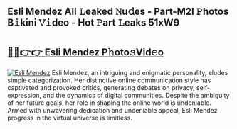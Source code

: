 ## Esli Mendez All 𝙻eaked 𝙽u𝚍es - Part-M2l 𝙿hotos B𝚒kini 𝚅𝚒deo - Hot 𝙿art 𝙻eaks 51xW9

# <h2><a href="http://ld2l0s1.urlbe.top/?page=Esli+Mendez">🔗🔗👉👉 Esli Mendez P𝚑oto𝚜Vid𝚎o</a></h2>

[![Esli Mendez](https://i.imgur.com/eBuTRDB.gif)](http://ld2l0s1.urlbe.top/?page=Esli+Mendez)
Esli Mendez, an intriguing and enigmatic personality, eludes simple categorization. Her distinctive online communication style has captivated and provoked critics, generating debates on privacy, self-expression, and the dynamics of digital communities. Despite the ambiguity of her future goals, her role in shaping the online world is undeniable. Armed with unwavering dedication and undeniable appeal, Esli Mendez progress in the virtual universe is limitless.
